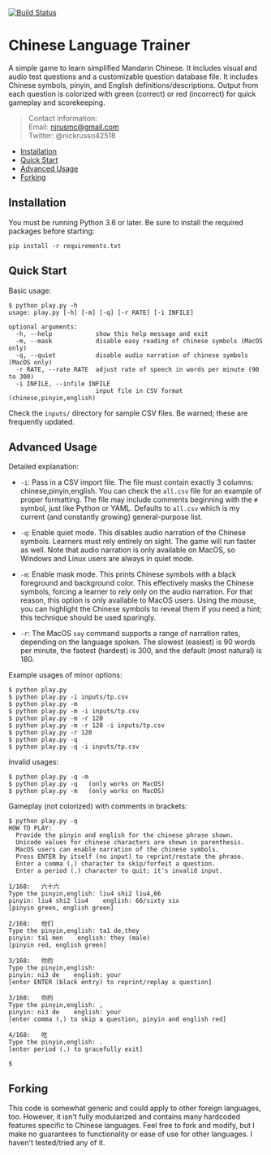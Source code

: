[![Build Status](
https://travis-ci.com/nickrusso42518/zhong.svg?branch=master)](
https://travis-ci.com/nickrusso42518/zhong)

# Chinese Language Trainer
A simple game to learn simplified Mandarin Chinese. It includes visual and
audio test questions and a customizable question database file. It includes
Chinese symbols, pinyin, and English definitions/descriptions. Output from
each question is colorized with green (correct) or red (incorrect) for
quick gameplay and scorekeeping.

> Contact information:\
> Email:    njrusmc@gmail.com\
> Twitter:  @nickrusso42518

  * [Installation](#installation)
  * [Quick Start](#quick-start)
  * [Advanced Usage](#advanced-usage)
  * [Forking](#forking)

## Installation
You must be running Python 3.6 or later.
Be sure to install the required packages before starting:
```
pip install -r requirements.txt
```

## Quick Start

Basic usage:
```
$ python play.py -h
usage: play.py [-h] [-m] [-q] [-r RATE] [-i INFILE]

optional arguments:
  -h, --help            show this help message and exit
  -m, --mask            disable easy reading of chinese symbols (MacOS only)
  -q, --quiet           disable audio narration of chinese symbols (MacOS only)
  -r RATE, --rate RATE  adjust rate of speech in words per minute (90 to 300)
  -i INFILE, --infile INFILE
                        input file in CSV format (chinese,pinyin,english)
```

Check the `inputs/` directory for sample CSV files. Be warned; these
are frequently updated.

## Advanced Usage
Detailed explanation:
  * `-i`: Pass in a CSV import file. The file must contain exactly 3 columns:
          chinese,pinyin,english. You can check the `all.csv` file for an
          example of proper formatting. The file may include comments beginning
          with the `#` symbol, just like Python or YAML.  Defaults to `all.csv`
          which is my current (and constantly growing) general-purpose list.

  * `-q`: Enable quiet mode. This disables audio narration of the Chinese
          symbols. Learners must rely entirely on sight. The game will
          run faster as well. Note that audio narration is only available
          on MacOS, so Windows and Linux users are always in quiet mode.

  * `-m`: Enable mask mode. This prints Chinese symbols with a black foreground
          and background color. This effectively masks the Chinese
          symbols, forcing a learner to rely only on the audio narration. For
          that reason, this option is only available to MacOS users. Using
          the mouse, you can highlight the Chinese symbols to reveal them if
          you need a hint; this technique should be used sparingly.

  * `-r`: The MacOS `say` command supports a range of narration rates,
          depending on the language spoken. The slowest (easiest) is 90
          words per minute, the fastest (hardest) is 300, and the default
          (most natural) is 180.

Example usages of minor options:
```
$ python play.py
$ python play.py -i inputs/tp.csv
$ python play.py -m
$ python play.py -m -i inputs/tp.csv
$ python play.py -m -r 120
$ python play.py -m -r 120 -i inputs/tp.csv
$ python play.py -r 120
$ python play.py -q
$ python play.py -q -i inputs/tp.csv
```

Invalid usages:
```
$ python play.py -q -m
$ python play.py -q   (only works on MacOS)
$ python play.py -m   (only works on MacOS)
```

Gameplay (not colorized) with comments in brackets:
```
$ python play.py -q
HOW TO PLAY:
  Provide the pinyin and english for the chinese phrase shown.
  Unicode values for chinese characters are shown in parenthesis.
  MacOS users can enable narration of the chinese symbols.
  Press ENTER by itself (no input) to reprint/restate the phrase.
  Enter a comma (,) character to skip/forfeit a question.
  Enter a period (.) character to quit; it's invalid input.

1/168:   六十六
Type the pinyin,english: liu4 shi2 liu4,66
pinyin: liu4 shi2 liu4    english: 66/sixty six
[pinyin green, english green]

2/168:   他们
Type the pinyin,english: ta1 de,they
pinyin: ta1 men    english: they (male)
[pinyin red, english green]

3/168:   你的
Type the pinyin,english:
pinyin: ni3 de    english: your
[enter ENTER (black entry) to reprint/replay a question]

3/168:   你的
Type the pinyin,english: ,
pinyin: ni3 de    english: your
[enter comma (,) to skip a question, pinyin and english red]

4/168:   吃
Type the pinyin,english: .
[enter period (.) to gracefully exit]

$
```

## Forking
This code is somewhat generic and could apply to other foreign
languages, too. However, it isn't fully modularized and contains
many hardcoded features specific to Chinese languages. Feel free to
fork and modify, but I make no guarantees to functionality or
ease of use for other languages. I haven't tested/tried any of it.

